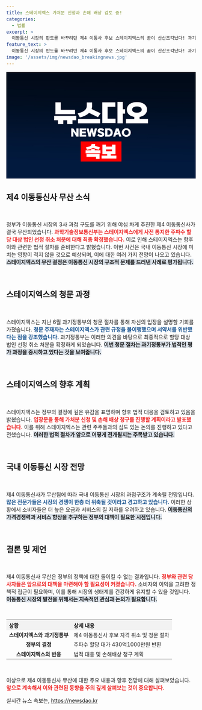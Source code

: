 ```yaml
---
title: 스테이지엑스 가처분 신청과 손해 배상 검토 중!
categories:
  - 법률
excerpt: >
  이동통신 시장의 판도를 바꾸려던 제4 이통사 후보 스테이지엑스의 꿈이 산산조각났다! 과기부는 주파수 할당 취소 결정을 확정하며 업계에 큰 파장을 예고하고, 스테이지엑스는 법적 대응을 예고했다. 클릭해서 자세한 이야기 확인하세요!
feature_text: >
  이동통신 시장의 판도를 바꾸려던 제4 이통사 후보 스테이지엑스의 꿈이 산산조각났다! 과기부는 주파수 할당 취소 결정을 확정하며 업계에 큰 파장을 예고하고, 스테이지엑스는 법적 대응을 예고했다. 클릭해서 자세한 이야기 확인하세요!
image: '/assets/img/newsdao_breakingnews.jpg'
---
```


<p><img src="/assets/img/newsdao_breakingnews.jpg" alt="ontimetimes 속보" /></p>

<h2 data-ke-size="size26">제4 이동통신사 무산 소식</h2>

<p data-ke-size="size16">&nbsp;</p>

<p>정부가 이동통신 시장의 3사 과점 구도를 깨기 위해 야심 차게 추진한 제4 이동통신사가 결국 무산되었습니다. <b><span style="color: #ee2323;">과학기술정보통신부는 스테이지엑스에게 사전 통지한 주파수 할당 대상 법인 선정 취소 처분에 대해 최종 확정했습니다.</span></b> 이로 인해 스테이지엑스는 향후 이와 관련한 법적 절차를 준비한다고 밝혔습니다. 이번 사건은 국내 이동통신 시장에 미치는 영향이 적지 않을 것으로 예상되며, 이에 대한 여러 가지 전망이 나오고 있습니다. <b><span style="background-color: #21538527;">스테이지엑스의 무산 결정은 이동통신 시장의 구조적 문제를 드러낸 사례로 평가됩니다.</span></b> </p>

<p data-ke-size="size16">&nbsp;</p>

<h2 data-ke-size="size26">스테이지엑스의 청문 과정</h2>

<p data-ke-size="size16">&nbsp;</p>

<p>스테이지엑스는 지난 6월 과기정통부의 청문 절차를 통해 자신의 입장을 설명할 기회를 가졌습니다. <b><span style="color: #1a5490;">청문 주재자는 스테이지엑스가 관련 규정을 불이행했으며 서약서를 위반했다는 점을 강조했습니다.</span></b> 과기정통부는 이러한 의견을 바탕으로 최종적으로 할당 대상 법인 선정 취소 처분을 확정하게 되었습니다. <b><span style="background-color: #21538527;">이번 청문 절차는 과기정통부가 법적인 평가 과정을 중시하고 있다는 것을 보여줍니다.</span></b></p>

<p data-ke-size="size16">&nbsp;</p>

<h2 data-ke-size="size26">스테이지엑스의 향후 계획</h2>

<p data-ke-size="size16">&nbsp;</p>

<p>스테이지엑스는 정부의 결정에 깊은 유감을 표명하며 향후 법적 대응을 검토하고 있음을 밝혔습니다. <b><span style="color: #ee2323;">입장문을 통해 가처분 신청 및 손해 배상 청구를 진행할 계획이라고 발표했습니다.</span></b> 이를 위해 스테이지엑스는 관련 주주들과의 심도 있는 논의를 진행하고 있다고 전했습니다. <b><span style="background-color: #21538527;">이러한 법적 절차가 앞으로 어떻게 전개될지는 주목받고 있습니다.</span></b></p>

<p data-ke-size="size16">&nbsp;</p>

<h2 data-ke-size="size26">국내 이동통신 시장 전망</h2>

<p data-ke-size="size16">&nbsp;</p>

<p>제4 이동통신사가 무산됨에 따라 국내 이동통신 시장의 과점구조가 계속될 전망입니다. <b><span style="color: #1a5490;">많은 전문가들은 시장의 경쟁이 한층 더 위축될 것이라고 경고하고 있습니다.</span></b> 이러한 상황에서 소비자들은 더 높은 요금과 서비스의 질 저하를 우려하고 있습니다. <b><span style="background-color: #21538527;">이동통신의 가격경쟁력과 서비스 향상을 추구하는 정부의 대책이 필요한 시점입니다.</span></b></p>

<p data-ke-size="size16">&nbsp;</p>

<h2 data-ke-size="size26">결론 및 제언</h2>

<p data-ke-size="size16">&nbsp;</p>

<p>제4 이동통신사 무산은 정부의 정책에 대한 돌이킬 수 없는 결과입니다. <b><span style="color: #ee2323;">정부와 관련 당사자들은 앞으로의 대책을 마련해야 할 필요성이 커졌습니다.</span></b> 소비자의 이익을 고려한 정책적 접근이 필요하며, 이를 통해 시장의 생태계를 건강하게 유지할 수 있을 것입니다. <b><span style="background-color: #21538527;">이동통신 시장의 발전을 위해서는 지속적인 관심과 논의가 필요합니다.</span></b></p>

<p data-ke-size="size16">&nbsp;</p>

<table style="width: 100%; border-collapse: collapse;">
  <tr>
    <th style="text-align: left; background-color: #f2f2f2;">상황</th>
    <th style="text-align: left; background-color: #f2f2f2;">상세 내용</th>
  </tr>
  <tr>
    <td style="text-align: center; height: 17px;"><b>스테이지엑스와 과기정통부</b></td>
    <td style="text-align: left;">제4 이동통신사 후보 자격 취소 및 청문 절차</td>
  </tr>
  <tr>
    <td style="text-align: center; height: 17px;"><b>정부의 결정</b></td>
    <td style="text-align: left;">주파수 할당 대가 430억1000만원 반환</td>
  </tr>
  <tr>
    <td style="text-align: center; height: 17px;"><b>스테이지엑스의 반응</b></td>
    <td style="text-align: left;">법적 대응 및 손해배상 청구 계획</td>
  </tr>
</table>

<p data-ke-size="size16">&nbsp;</p>

<p>이상으로 제4 이동통신사 무산에 대한 주요 내용과 향후 전망에 대해 살펴보았습니다. <b><span style="color: #ee2323;">앞으로 계속해서 이와 관련된 동향을 주의 깊게 살펴보는 것이 중요합니다.</span></b></p>
실시간 뉴스 속보는, <a href="https://newsdao.kr" rel="dofollow">https://newsdao.kr</a>


